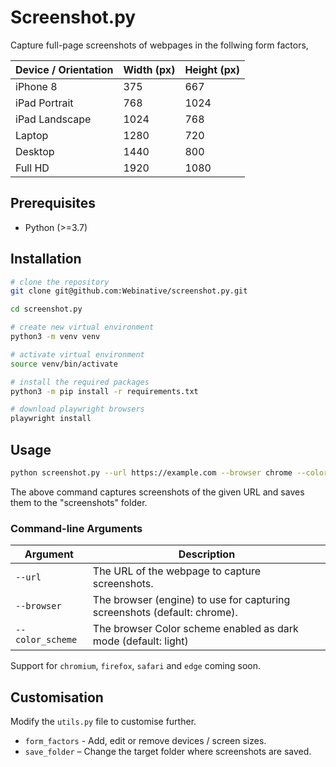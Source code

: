 # Screenshot.py

Capture full-page screenshots of webpages in the follwing form factors,

Device / Orientation | Width (px) | Height (px)
--- | --- | ---
iPhone 8 | 375 | 667
iPad Portrait | 768 | 1024
iPad Landscape | 1024 | 768
Laptop | 1280 | 720
Desktop | 1440 | 800
Full HD | 1920 | 1080

## Prerequisites

- Python (>=3.7)

## Installation

```bash
# clone the repository
git clone git@github.com:Webinative/screenshot.py.git

cd screenshot.py

# create new virtual environment
python3 -m venv venv

# activate virtual environment
source venv/bin/activate

# install the required packages
python3 -m pip install -r requirements.txt

# download playwright browsers
playwright install
```

## Usage

```bash
python screenshot.py --url https://example.com --browser chrome --color_scheme dark
```

The above command captures screenshots of the given URL and saves them to the "screenshots" folder.

### Command-line Arguments

Argument | Description
--- | ---
`--url` | The URL of the webpage to capture screenshots.
`--browser` | The browser (engine) to use for capturing screenshots (default: chrome).
`--color_scheme` | The browser Color scheme enabled as dark mode (default: light)
Support for `chromium`, `firefox`, `safari` and `edge` coming soon.

## Customisation

Modify the `utils.py` file to customise further.

- `form_factors` - Add, edit or remove devices / screen sizes.
- `save_folder` – Change the target folder where screenshots are saved.
